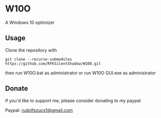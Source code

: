 # W10O

A Windows 10 optimizer

## Usage

Clone the repository with
```
git clone --recurse-submodules https://github.com/RFKSilentShadow/W10O.git
```

then run W10O.bat as administrator
or run W10O GUI.exe as administrator

## Donate
If you'd like to support me, please consider donating to my paypal

Paypal: rudolfszucs1@gmail.com
